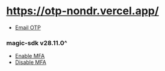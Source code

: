 # https://otp-nondr.vercel.app/

- [Email OTP](https://magic.link/docs/api/client-side-sdks/web#loginwithemailotp)

### magic-sdk v28.11.0^

- [Enable MFA](https://magic.link/docs/api/client-side-sdks/web#enablemfa)
- [Disable MFA](https://magic.link/docs/api/client-side-sdks/web#disablemfa)
